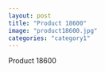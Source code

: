```yaml
---
layout: post
title: "Product 18600"
image: "product18600.jpg"
categories: "category1"
---
```

Product 18600
